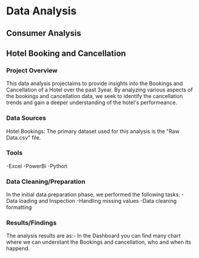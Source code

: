 # Data Analysis
## Consumer Analysis
## Hotel Booking and Cancellation

### Project Overview

This data analysis projectaims to provide insights into the Bookings and Cancellation of a Hotel over the past 3year. By analyzing various aspects of the bookings and cancellation data, we seek to identify the cancellation trends and gain a deeper understanding of the hotel's performeance.

### Data Sources

Hotel Bookings: The primary dataset used for this analysis is the "Raw Data.csv" file.

### Tools

-Excel
-PowerBi
-Python

### Data Cleaning/Preparation

In the initial data preparation phase, we performed the following tasks:
-Data loading and Inspection
-Handling missing values
-Data cleaning formatting

### Results/Findings

The analysis results are as:-
In the Dashboard you can find many chart where we can understant the Bookings and cancellation, who and when its happend.

